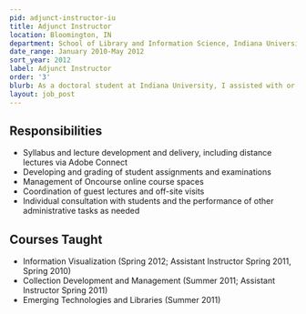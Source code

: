 ```yaml
---
pid: adjunct-instructor-iu
title: Adjunct Instructor
location: Bloomington, IN
department: School of Library and Information Science, Indiana University
date_range: January 2010-May 2012
sort_year: 2012
label: Adjunct Instructor
order: '3'
blurb: As a doctoral student at Indiana University, I assisted with or taught several course for the Master's programs in the School of Library and Information Science.
layout: job_post
---
```

## Responsibilities

* Syllabus and lecture development and delivery, including distance lectures via Adobe Connect
* Developing and grading of student assignments and examinations
* Management of Oncourse online course spaces
* Coordination of guest lectures and off-site visits
* Individual consultation with students and the performance of other administrative tasks as needed

## Courses Taught

* Information Visualization (Spring 2012; Assistant Instructor Spring 2011, Spring 2010)
* Collection Development and Management (Summer 2011; Assistant Instructor Spring 2011)
* Emerging Technologies and Libraries (Summer 2011)